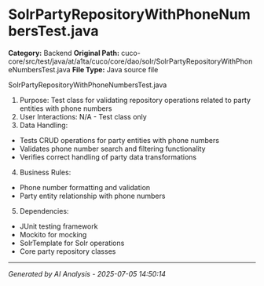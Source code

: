 # SolrPartyRepositoryWithPhoneNumbersTest.java

**Category:** Backend
**Original Path:** cuco-core/src/test/java/at/a1ta/cuco/core/dao/solr/SolrPartyRepositoryWithPhoneNumbersTest.java
**File Type:** Java source file

SolrPartyRepositoryWithPhoneNumbersTest.java
1. Purpose: Test class for validating repository operations related to party entities with phone numbers
2. User Interactions: N/A - Test class only
3. Data Handling:
- Tests CRUD operations for party entities with phone numbers
- Validates phone number search and filtering functionality
- Verifies correct handling of party data transformations
4. Business Rules:
- Phone number formatting and validation
- Party entity relationship with phone numbers
5. Dependencies:
- JUnit testing framework
- Mockito for mocking
- SolrTemplate for Solr operations
- Core party repository classes

---
*Generated by AI Analysis - 2025-07-05 14:50:14*
